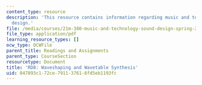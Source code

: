 ```yaml
---
content_type: resource
description: 'This resource contains information regarding music and technology: Sound
  design.'
file: /media/courses/21m-380-music-and-technology-sound-design-spring-2016/047893c172ce791137616fd5eb1193fc_MIT21M_380S16_assn_rd8.pdf
file_type: application/pdf
learning_resource_types: []
ocw_type: OCWFile
parent_title: Readings and Assignments
parent_type: CourseSection
resourcetype: Document
title: 'RD8: Waveshaping and Wavetable Synthesis'
uid: 047893c1-72ce-7911-3761-6fd5eb1193fc
---
```

